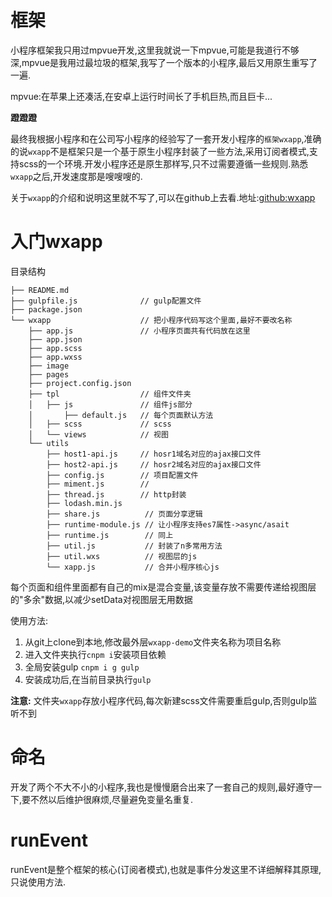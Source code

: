 
# 框架
小程序框架我只用过mpvue开发,这里我就说一下mpvue,可能是我道行不够深,mpvue是我用过最垃圾的框架,我写了一个版本的小程序,最后又用原生重写了一遍.

mpvue:在苹果上还凑活,在安卓上运行时间长了手机巨热,而且巨卡...
  
**蹬蹬蹬** 

最终我根据小程序和在公司写小程序的经验写了一套开发小程序的`框架wxapp`,准确的说`wxapp`不是框架只是一个基于原生小程序封装了一些方法,采用订阅者模式,支持scss的一个环境.开发小程序还是原生那样写,只不过需要遵循一些规则.熟悉`wxapp`之后,开发速度那是嗖嗖嗖的.

关于`wxapp`的介绍和说明这里就不写了,可以在github上去看.地址:[github:wxapp](https://github.com/JRE-Sun/wxapp-demo)

# 入门wxapp

目录结构

```
├── README.md
├── gulpfile.js              // gulp配置文件
├── package.json
└── wxapp                    // 把小程序代码写这个里面,最好不要改名称
    ├── app.js               // 小程序页面共有代码放在这里
    ├── app.json
    ├── app.scss
    ├── app.wxss
    ├── image
    ├── pages
    ├── project.config.json
    ├── tpl                  // 组件文件夹  
    │   ├── js               // 组件js部分
    │       ├── default.js   // 每个页面默认方法
    │   ├── scss             // scss
    │   └── views            // 视图 
    └── utils                
        ├── host1-api.js     // hosr1域名对应的ajax接口文件
        ├── host2-api.js     // hosr2域名对应的ajax接口文件
        ├── config.js        // 项目配置文件
        ├── miment.js        // 
        ├── thread.js        // http封装
        ├── lodash.min.js
        ├── share.js          // 页面分享逻辑
        ├── runtime-module.js // 让小程序支持es7属性->async/asait
        ├── runtime.js        // 同上
        ├── util.js           // 封装了n多常用方法           
        ├── util.wxs          // 视图层的js
        └── xapp.js           // 合并小程序核心js
```



每个页面和组件里面都有自己的mix是混合变量,该变量存放不需要传递给视图层的"多余"数据,以减少setData对视图层无用数据

使用方法:
1. 从git上clone到本地,修改最外层`wxapp-demo`文件夹名称为项目名称
2. 进入文件夹执行`cnpm i`安装项目依赖
3. 全局安装gulp `cnpm i g gulp`
4. 安装成功后,在当前目录执行`gulp`

**注意:** 文件夹`wxapp`存放小程序代码,每次新建scss文件需要重启gulp,否则gulp监听不到

# 命名
开发了两个不大不小的小程序,我也是慢慢磨合出来了一套自己的规则,最好遵守一下,要不然以后维护很麻烦,尽量避免变量名重复.


# runEvent
runEvent是整个框架的核心(订阅者模式),也就是事件分发这里不详细解释其原理,只说使用方法.
